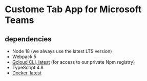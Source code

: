 # Custome Tab App for Microsoft Teams

## dependencies

* Node 18 (we always use the latest LTS version)
* Webpack 5
* [Gcloud CLI, latest](https://cloud.google.com/sdk/docs/install) (for access to our private Npm registry)
* TypeScript 4.8
* [Docker, latest](https://docs.docker.com/desktop/)

